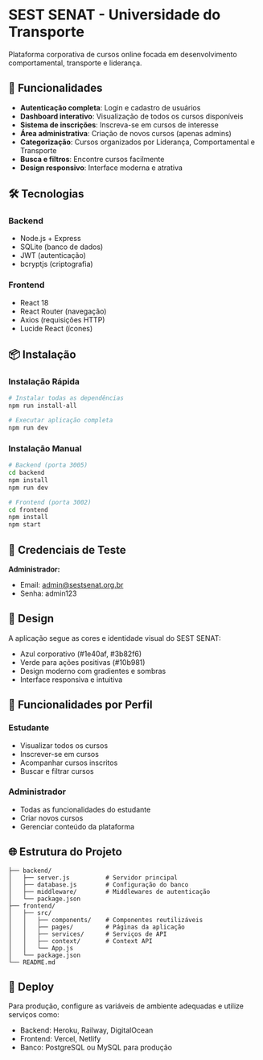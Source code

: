 # SEST SENAT - Universidade do Transporte

Plataforma corporativa de cursos online focada em desenvolvimento comportamental, transporte e liderança.

## 🚀 Funcionalidades

- **Autenticação completa**: Login e cadastro de usuários
- **Dashboard interativo**: Visualização de todos os cursos disponíveis
- **Sistema de inscrições**: Inscreva-se em cursos de interesse
- **Área administrativa**: Criação de novos cursos (apenas admins)
- **Categorização**: Cursos organizados por Liderança, Comportamental e Transporte
- **Busca e filtros**: Encontre cursos facilmente
- **Design responsivo**: Interface moderna e atrativa

## 🛠️ Tecnologias

### Backend
- Node.js + Express
- SQLite (banco de dados)
- JWT (autenticação)
- bcryptjs (criptografia)

### Frontend
- React 18
- React Router (navegação)
- Axios (requisições HTTP)
- Lucide React (ícones)

## 📦 Instalação

### Instalação Rápida
```bash
# Instalar todas as dependências
npm run install-all

# Executar aplicação completa
npm run dev
```

### Instalação Manual
```bash
# Backend (porta 3005)
cd backend
npm install
npm run dev

# Frontend (porta 3002)
cd frontend
npm install
npm start
```

## 🔐 Credenciais de Teste

**Administrador:**
- Email: admin@sestsenat.org.br
- Senha: admin123

## 🎨 Design

A aplicação segue as cores e identidade visual do SEST SENAT:
- Azul corporativo (#1e40af, #3b82f6)
- Verde para ações positivas (#10b981)
- Design moderno com gradientes e sombras
- Interface responsiva e intuitiva

## 📱 Funcionalidades por Perfil

### Estudante
- Visualizar todos os cursos
- Inscrever-se em cursos
- Acompanhar cursos inscritos
- Buscar e filtrar cursos

### Administrador
- Todas as funcionalidades do estudante
- Criar novos cursos
- Gerenciar conteúdo da plataforma

## 🌐 Estrutura do Projeto

```
├── backend/
│   ├── server.js          # Servidor principal
│   ├── database.js        # Configuração do banco
│   ├── middleware/        # Middlewares de autenticação
│   └── package.json
├── frontend/
│   ├── src/
│   │   ├── components/    # Componentes reutilizáveis
│   │   ├── pages/         # Páginas da aplicação
│   │   ├── services/      # Serviços de API
│   │   ├── context/       # Context API
│   │   └── App.js
│   └── package.json
└── README.md
```

## 🚀 Deploy

Para produção, configure as variáveis de ambiente adequadas e utilize serviços como:
- Backend: Heroku, Railway, DigitalOcean
- Frontend: Vercel, Netlify
- Banco: PostgreSQL ou MySQL para produção